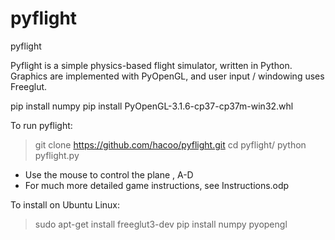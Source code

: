 # pyflight
pyflight

Pyflight is a simple physics-based flight simulator, written in Python. Graphics are implemented
with PyOpenGL, and user input / windowing uses Freeglut. 
<!-- Window -->
pip install numpy
pip install PyOpenGL-3.1.6-cp37-cp37m-win32.whl

To run pyflight:

> git clone https://github.com/hacoo/pyflight.git
> cd pyflight/
> python pyflight.py
- Use the mouse to control the plane , A-D
- For much more detailed game instructions, see Instructions.odp

To install on Ubuntu Linux:
> sudo apt-get install freeglut3-dev
> pip install numpy pyopengl
 